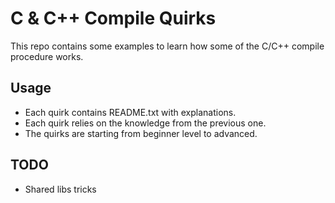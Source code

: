 # C & C++ Compile Quirks
This repo contains some examples to learn how some of the C/C++ compile procedure works.

## Usage
* Each quirk contains README.txt with explanations.
* Each quirk relies on the knowledge from the previous one.
* The quirks are starting from beginner level to advanced.


## TODO
* Shared libs tricks
